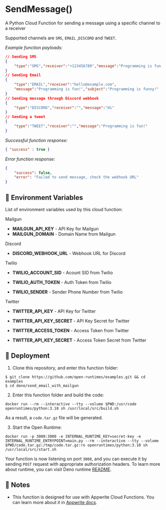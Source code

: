 # SendMessage() 

A Python Cloud Function for sending a message using a specific channel to a receiver

Supported channels are `SMS`, `EMAIL` ,`DISCORD` and `TWEET`.


_Example function payloads:_

```json
// Sending SMS
{
    "type":"SMS","receiver":"+123456789","message":"Programming is fun!"
}
// Sending Email
{
    "type":"EMAIL","receiver":"hello@example.com",
    "message":"Programming is fun!","subject":"Programming is funny!"
}
// Sending message through Discord webhook 
{
    "type":"DISCORD","receiver":"","message":"Hi"
}
// Sending a tweet
{
    "type":"TWEET","receiver":"","message":"Programming is fun!"
}
```


_Successful function response:_


```json
{ "success" : true }
```

_Error function response:_


```json
{
	"success": false,
	"error": "Failed to send message, check the webhook URL"
}
```

## 📝 Environment Variables

List of environment variables used by this cloud function:

Mailgun
* **MAILGUN_API_KEY** - API Key for Mailgun 
* **MAILGUN_DOMAIN** - Domain Name from Mailgun

Discord
* **DISCORD_WEBHOOK_URL** - Webhook URL for Discord 

Twilio 

* **TWILIO_ACCOUNT_SID** - Acount SID from Twilio

* **TWILIO_AUTH_TOKEN** - Auth Token from Twilio

* **TWILIO_SENDER** - Sender Phone Number from Twilio

Twitter

* **TWITTER_API_KEY** - API Key for Twitter


* **TWITTER_API_KEY_SECRET** - API Key Secret for Twitter

* **TWITTER_ACCESS_TOKEN** - Access Token from Twitter

* **TWITTER_API_KEY_SECRET** - Access Token Secret from Twitter

## 🚀 Deployment

1. Clone this repository, and enter this function folder:

```
$ git clone https://github.com/open-runtimes/examples.git && cd examples
$ cd deno/send_email_with_mailgun
```

2. Enter this function folder and build the code:
```
docker run --rm --interactive --tty --volume $PWD:/usr/code openruntimes/python:3.10 sh /usr/local/src/build.sh
```
As a result, a `code.tar.gz` file will be generated.

3. Start the Open Runtime:
```
docker run -p 3000:3000 -e INTERNAL_RUNTIME_KEY=secret-key -e INTERNAL_RUNTIME_ENTRYPOINT=main.py --rm --interactive --tty --volume $PWD/code.tar.gz:/tmp/code.tar.gz:ro openruntimes/python:3.10 sh /usr/local/src/start.sh
```

Your function is now listening on port `3000`, and you can execute it by sending `POST` request with appropriate authorization headers. To learn more about runtime, you can visit Deno runtime [README](https://github.com/open-runtimes/open-runtimes/tree/main/runtimes/deno-1.14).

## 📝 Notes
 - This function is designed for use with Appwrite Cloud Functions. You can learn more about it in [Appwrite docs](https://appwrite.io/docs/functions).